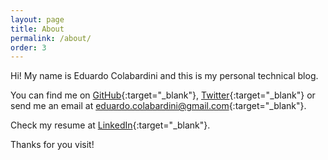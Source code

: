 ```yaml
---
layout: page
title: About
permalink: /about/
order: 3
---
```


Hi! My name is Eduardo Colabardini and this is my personal technical blog.

You can find me on [GitHub](https://github.com/ecolabardini){:target="_blank"}, [Twitter](https://twitter.com/ecolabardini){:target="_blank"} or send me an email at [eduardo.colabardini@gmail.com](mailto:eduardo.colabardini@gmail.com){:target="_blank"}.

Check my resume at [LinkedIn](https://br.linkedin.com/in/ecolabardini){:target="_blank"}.

Thanks for you visit!

